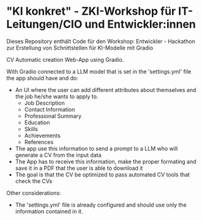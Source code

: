 # "KI konkret" - ZKI-Workshop für IT-Leitungen/CIO und Entwickler:innen

Dieses Repository enthält Code für den Workshop: Entwickler - Hackathon zur Erstellung von Schnittstellen für KI-Modelle mit Gradio


CV Automatic creation Web-App using Gradio.

With Gradio connected to a LLM model that is set in the 'settings.yml' file the app should have and do:

- An UI where the user can add different attributes about themselves and the job he/she wants to apply to.
  -  Job Description
  - Contact Information
  - Professional Summary
  - Education
  - Skills
  - Achievements
  - References
- The app use this information to send a prompt to a LLM who will generate a CV from the input data
- The App has to receive this information, make the proper formating and save it in a PDF that the user is able to download it
- The goal is that the CV be optimized to pass automated CV tools that check the CVs


Other considerations:
- The 'settings.yml' file is already configured and should use only the information contained in it.